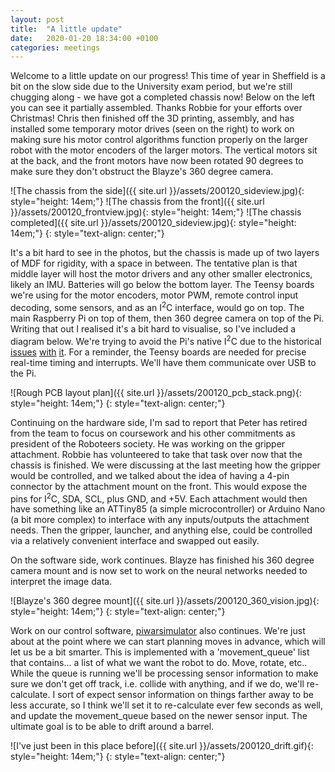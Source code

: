 ```yaml
---
layout: post
title:  "A little update"
date:   2020-01-20 18:34:00 +0100
categories: meetings
---
```


Welcome to a little update on our progress! This time of year in Sheffield is a bit on the slow side due to the University exam period, but we're still chugging along - we have got a completed chassis now! Below on the left you can see it partially assembled. Thanks Robbie for your efforts over Christmas! Chris then finished off the 3D printing, assembly, and has installed some temporary motor drives (seen on the right) to work on making sure his motor control algorithms function properly on the larger robot with the motor encoders of the larger motors. The vertical motors sit at the back, and the front motors have now been rotated 90 degrees to make sure they don't obstruct the Blayze's 360 degree camera.

![The chassis from the side]({{ site.url }}/assets/200120_sideview.jpg){: style="height: 14em;"} ![The chassis from the front]({{ site.url }}/assets/200120_frontview.jpg){: style="height: 14em;"} ![The chassis completed]({{ site.url }}/assets/200120_sideview.jpg){: style="height: 14em;"}
{: style="text-align: center;"}

It's a bit hard to see in the photos, but the chassis is made up of two layers of MDF for rigidity, with a space in between. The tentative plan is that middle layer will host the motor drivers and any other smaller electronics, likely an IMU. Batteries will go below the bottom layer. The Teensy boards we're using for the motor encoders, motor PWM, remote control input decoding, some sensors, and as an I<sup>2</sup>C interface, would go on top. The main Raspberry Pi on top of them, then 360 degree camera on top of the Pi. Writing that out I realised it's a bit hard to visualise, so I've included a diagram below. We're trying to avoid the Pi's native I<sup>2</sup>C due to the historical [issues](https://github.com/raspberrypi/linux/issues/254) [with](http://www.hobbytronics.co.uk/raspberry-pi-i2c-clock-stretching) [it](https://www.advamation.com/knowhow/raspberrypi/rpi-i2c-bug.html). For a reminder, the Teensy boards are needed for precise real-time timing and interrupts. We'll have them communicate over USB to the Pi.

![Rough PCB layout plan]({{ site.url }}/assets/200120_pcb_stack.png){: style="height: 14em;"}
{: style="text-align: center;"}

Continuing on the hardware side, I'm sad to report that Peter has retired from the team to focus on coursework and his other commitments as president of the Roboteers society. He was working on the gripper attachment. Robbie has volunteered to take that task over now that the chassis is finished. We were discussing at the last meeting how the gripper would be controlled, and we talked about the idea of having a 4-pin connector by the attachment mount on the front. This would expose the pins for I<sup>2</sup>C, SDA, SCL, plus GND, and +5V. Each attachment would then have something like an ATTiny85 (a simple microcontroller) or Arduino Nano (a bit more complex) to interface with any inputs/outputs the attachment needs. Then the gripper, launcher, and anything else, could be controlled via a relatively convenient interface and swapped out easily.

On the software side, work continues. Blayze has finished his 360 degree camera mount and is now set to work on the neural networks needed to interpret the image data.

![Blayze's 360 degree mount]({{ site.url }}/assets/200120_360_vision.jpg){: style="height: 14em;"}
{: style="text-align: center;"}

Work on our control software, [piwarsimulator](https://github.com/ShefBots/piwarsimulator/) also continues. We're just about at the point where we can start planning moves in advance, which will let us be a bit smarter. This is implemented with a 'movement_queue' list that contains... a list of what we want the robot to do. Move, rotate, etc.. While the queue is running we'll be processing sensor information to make sure we don't get off track, i.e. collide with anything, and if we do, we'll re-calculate. I sort of expect sensor information on things farther away to be less accurate, so I think we'll set it to re-calculate ever few seconds as well, and update the movement_queue based on the newer sensor input. The ultimate goal is to be able to drift around a barrel.

![I've just been in this place before]({{ site.url }}/assets/200120_drift.gif){: style="height: 14em;"}
{: style="text-align: center;"}
